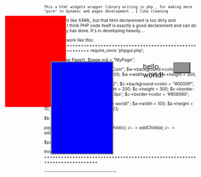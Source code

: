     
    This a html widgets wrapper library writing in php , for making more "pure" in dynamic web pages development . I like cleaning 
declarement like XAML, but that html declarement  is too dirty and redundant. I think PHP code itself is exactly a good declarement  and
can do what jQuery has done. It's in developing heavily....

I want it to work like this:
++++++++++++++++++++++++++++++++++++++++++++++++++++++++++++++++++++++
require_once 'phpgui.php';


$page = new Page();
$page->id = "MyPage";

$w = new Widget();
$w->id = "MyCom";
$w->background->color = "#ff0000";
$w->x = 100;
$w->y = 100;
$w->width = 200;
$w->height = 300;


$c = new Widget();
$c->id = "com2";
$c->background->color = "#0000ff";
$c->x = 150;
$c->y = 150;
$c->width = 200;
$c->height = 300;
$c->border->outSet = 1;
$c->border->width = '3px';
$c->border->color = '#808080';

$a = new Label();
$a->text = "hello world!";
$a->width = 100;
$a->height = 10;
$a->x = 300;
$a->font->size = 23;

$b = new Button();
$b->x = 400;


$page->addChild($w);
$w->addChild($c);
$c->addChild($a);
$c->addChild($b);

$page->renderPage();

>>>>>>>>
this is the generated html:
+++++++++++++++++++++++++++++++++++++++++++++++++++++++++++++++++++++++++
<html>
<head>
<meta charset="utf-8">
	<title>MyPage</title>
</head>
<body sytle="font-family:'times sans-serif'">
<div id="MyPage" class="" style="position:absolute;top:0px;left:0px;width:100%;height:100%;" >
    <div id="MyCom" class="" style="position:absolute;background-color:#ff0000;top:100px;left:100px;width:200px;height:300px;" >
        <div id="com2" class="" style="position:absolute;background-color:#0000ff;border:3px solid #808080;top:150px;left:150px;width:200px;height:300px;" >
            <a id="" class="" style="position:absolute;top:0px;left:300px;width:100px;height:10px;font-size:23;" >hello world!
            </a>
            <div id="" class="" style="position:absolute;background-color:#909090;border:3px solid #808080;border-style:outset;top:0px;left:400px;width:50px;height:30px;" >
            </div>
        </div>
    </div>
</div>
</body>
</html>
-------------------------------------

